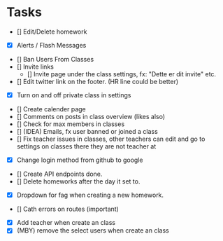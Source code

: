 # Tasks

-   [] Edit/Delete homework
-   [x] Alerts / Flash Messages
-   [] Ban Users From Classes
-   [] Invite links
       - [] Invite page under the class settings, fx: "Dette er dit invite" etc.
-   [] Edit twitter link on the footer. (HR line could be better)
-   [x] Turn on and off private class in settings
-   [] Create calender page
-   [] Comments on posts in class overview (likes also)
-   [] Check for max members in classes
-   [] (IDEA) Emails, fx user banned or joined a class
-   [] Fix teacher issues in classes, other teachers can edit and go to settings on classes there they are not teacher at
-   [x] Change login method from github to google
-   [] Create API endpoints done.
-   [] Delete homeworks after the day it set to.
-   [x] Dropdown for fag when creating a new homework.
-   [] Cath errors on routes (important)
-   [x] Add teacher when create an class
-   [x] (MBY) remove the select users when create an class
